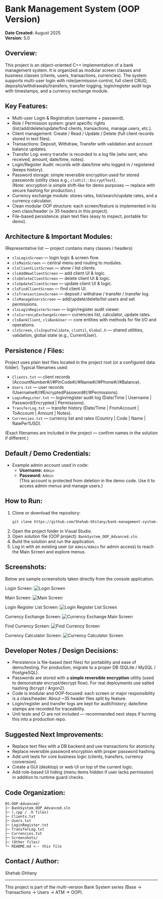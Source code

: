 Bank Management System (OOP Version)
==============================

**Date Created:** August 2025  
**Version:** 5.0

Overview:
---------
This project is an object-oriented C++ implementation of a bank management system.
It is organized as modular screen classes and business classes (clients, users, transactions, currencies).
The system supports multi-user login with role/permission control, full client CRUD, deposits/withdrawals/transfers,
transfer logging, login/register audit logs with timestamps, and a currency exchange module.

Key Features:
-------------
- Multi-user Login & Registration (username + password).  
- Role / Permission system: grant specific rights (list/add/delete/update/find clients, transactions, manage users, etc.).  
- Client management: Create / Read / Update / Delete (full client records stored in text files).  
- Transactions: Deposit, Withdraw, Transfer with validation and account balance updates.  
- Transfer Log: every transfer is recorded to a log file (who sent, who received, amount, date/time, notes).  
- Login/Register Audit: records with date/time who logged in / registered (keeps history).  
- Password storage: simple reversible encryption used for stored passwords (utility class e.g., `clsUtil::EncryptText`).  
  (Note: encryption is simple shift-like for demo purposes — replace with secure hashing for production.)  
- Currency exchange module: stores rates, list/search/update rates, and a currency calculator.  
- Clean modular OOP structure: each screen/feature is implemented in its own class/header (≈ 35 headers in this project).  
- File-based persistence: plain text files (easy to inspect, portable for demo).

Architecture & Important Modules:
---------------------------------
(Representative list — project contains many classes / headers)
- `clsLoginScreen`           — login logic & screen flow.  
- `clsMainScreen`            — central menu and routing to modules.  
- `clsClientListScreen`      — show / list clients.  
- `clsAddNewClientScreen`    — add client UI & logic.  
- `clsDeleteClientScreen`    — delete client UI & logic.  
- `clsUpdateClientScreen`    — update client UI & logic.  
- `clsFindClientScreen`      — find client UI.  
- `clsTransactionsScreen`    — deposit / withdraw / transfer / transfer log.  
- `clsManageUsersScreen`     — add/update/delete/list users and set permissions.  
- `clsLoginRegisterScreen`   — login/register audit viewer.  
- `clsCurrencyExchangeScreen`— currencies list, calculator, update rates.  
- `clsBankClient`, `clsBankUser` — core entities with methods for file I/O and operations.  
- `clsScreen`, `clsInputValidate`, `clsUtil`, `Global.h` — shared utilities, validation, global state (e.g., CurrentUser).

Persistence / Files:
--------------------
Project uses plain text files located in the project root (or a configured data folder). Typical filenames used:
- `Clients.txt`          — client records (AccountNumber#//#PinCode#//#Name#//#Phone#//#Balance).  
- `Users.txt`            — user records (Username#//#EncryptedPassword#//#Permissions).  
- `LoginRegister.txt`    — login/register audit log (Date/Time | Username | Password/Encrypted | Permissions).  
- `TransferLog.txt`      — transfer history (Date/Time | FromAccount | ToAccount | Amount | Notes).  
- `Currencies.txt`       — currency list and rates (Country | Code | Name | RatePer1USD).  

(Exact filenames are included in the project — confirm names in the solution if different.)

Default / Demo Credentials:
---------------------------
- Example admin account used in code:  
  - **Username:** `Admin`  
  - **Password:** `Admin`  
  (This account is protected from deletion in the demo code. Use it to access admin menus and manage users.)

How to Run:
-----------
1. Clone or download the repository:
   ```bash
   git clone https://github.com/Shehab-Ghitany/bank-management-system-cpp.git
   ```
2. Open the project folder in Visual Studio.  
3. Open solution file (OOP project): `BankSystem_OOP_Advanced.sln`.
4. Build the solution and run the application.  
5. Log in with an existing user (or `Admin/Admin` for admin access) to reach the Main Screen and explore menus.


Screenshots:
------------
Below are sample screenshots taken directly from the console application.

Login Screen:
![Login Screen](Screenshots/login-screen.png)

Main Screen:
![Main Screen](Screenshots/main-screen.png)

Login Register List Screen:
![Login Register List Screen](Screenshots/login-register-list-screen.png)

Currency Exchange Screen:
![Currency Exchange Main Screen](Screenshots/currency-exchange-main-screen.png)

Find Currency Screen:
![Find Currency Screen](Screenshots/find-currency-screen.png)

Currency Calculator Screen:
![Currency Calculator Screen](Screenshots/currency-calculator-screen.png)

Developer Notes / Design Decisions:
-----------------------------------
- Persistence is file-based (text files) for portability and ease of demo/testing. For production, migrate to a proper DB (SQLite / MySQL / PostgreSQL).  
- Passwords are stored with a **simple reversible encryption** utility (used to demonstrate encrypt/decrypt flow). For real deployments use salted hashing (bcrypt / Argon2).  
- Code is modular and OOP-focused: each screen or major responsibility is a class/header. About ~35 header files split by feature.  
- Login/register and transfer logs are kept for audit/history; date/time stamps are recorded for traceability.  
- Unit tests and CI are not included — recommended next steps if turning this into a production repo.

Suggested Next Improvements:
---------------------------
- Replace text files with a DB backend and use transactions for atomicity.  
- Replace reversible password encryption with proper password hashing.  
- Add unit tests for core business logic (clients, transfers, currency conversion).  
- Create a GUI (desktop) or web UI on top of the current logic.  
- Add role-based UI hiding (menu items hidden if user lacks permission) in addition to runtime guard checks.

Code Organization:
------------------------------------
```text
05-OOP-Advanced/
├─ BankSystem_OOP_Advanced.sln
├─ (.cpp / .h files)
├─ Clients.txt
├─ Users.txt
├─ LoginRegister.txt
├─ TransferLog.txt
├─ Currencies.txt
├─ Screenshots/
├─ (Other files)
└─ README.md <-- this file
```

Contact / Author:
-----------------
Shehab Ghitany

---
This project is part of the multi-version Bank System series (Base → Transactions → Users → ATM → OOP).
